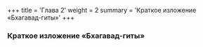 +++
title = 'Глава 2'
weight = 2
summary = 'Краткое изложение «Бхагавад-гиты»'
+++
### Краткое изложение «Бхагавад-гиты»